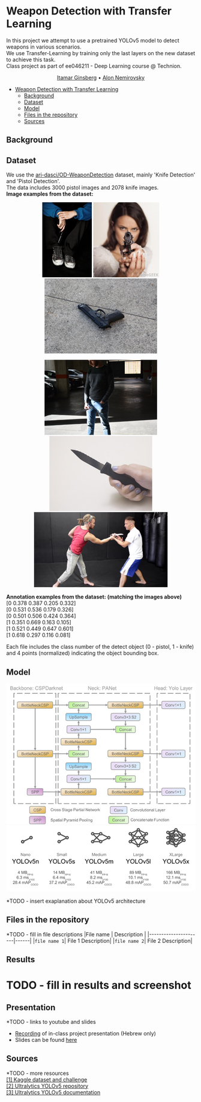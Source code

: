 # Weapon Detection with Transfer Learning
In this project we attempt to use a pretrained YOLOv5 model to detect weapons in various scenarios.  
We use Transfer-Learning by training only the last layers on the new dataset to achieve this task.  
Class project as part of ee046211 - Deep Learning course @ Technion.  
<p align="center">
    <a href="https://www.linkedin.com/in/itamar-ginsberg/">Itamar Ginsberg</a>  •  
    <a href="https://il.linkedin.com/in/alon-nemirovsky-3082651b4">Alon Nemirovsky</a>
</p>

- [Weapon Detection with Transfer Learning](#Weapon%20Detection%20with%20Transfer%20Learning)
  * [Background](#Background)  
  * [Dataset](#Dataset)  
  * [Model](#Model)  
  * [Files in the repository](#Files%20in%20the%20repository)
  * [Sources](#Sources)

## Background


## Dataset
We use the [ari-dasci/OD-WeaponDetection](https://github.com/ari-dasci/OD-WeaponDetection) dataset, mainly 'Knife Detection' and 'Pistol Detection'.  
The data includes 3000 pistol images and 2078 knife images.  
**Image examples from the dataset:**  

<p align="center">
<img src="repository_images/armas%20(107).jpg" height="200" > <img src="repository_images/armas%20(2070).jpg" height="200"> <img src="repository_images/armas%20(1101).jpg" height="200">  </p>
<p align="center">
<img src="repository_images/DSC_00481.JPG" height="200"> <img src="repository_images/knife_48.jpg" height="200"> <img src = "repository_images/KravMagaKnifeDefenseTechniques249.jpg" height="200"> </p>

**Annotation examples from the dataset: (matching the images above)**  
 [0 0.378 0.387 0.205 0.332]  
 [0 0.531 0.536 0.179 0.326]  
 [0 0.501 0.506 0.424 0.364]  
 [1 0.351 0.669 0.163 0.105]  
 [1 0.521 0.449 0.647 0.601]  
 [1 0.618 0.297 0.116 0.081]  

Each file includes the class number of the detect object (0 - pistol, 1 - knife) and 4 points (normalized) indicating the object bounding box.

## Model
<p align="center">
<img src="repository_images/YOLOv5%20Structure.png" width="600" >
<img src="repository_images/YOLOv5%20models.png" width="600" >
</p>

*TODO - insert exaplanation about YOLOv5 architecture

## Files in the repository

*TODO - fill in file descriptions
|File name         | Description |
|----------------------|------|
|`file name 1`| File 1 Description|
|`file name 2`| File 2 Description|

## Results
# TODO - fill in results and screenshot

## Presentation
*TODO - links to youtube and slides
- [Recording](URL) of in-class project presentation (Hebrew only)
- Slides can be found [here](https://docs.google.com/presentation/d/1YwvSj-yY5Msszw83hv6qB6qxPFPEGPw6swNo3wLiULk/edit?usp=sharing)

## Sources  
*TODO - more resources  
[[1] Kaggle dataset and challenge](https://www.kaggle.com/c/cassava-leaf-disease-classification)   
[[2] Ultralytics YOLOv5 repository](https://github.com/ultralytics/yolov5)   
[[3] Ultralytics YOLOv5 documentation](https://docs.ultralytics.com/)
